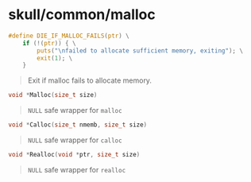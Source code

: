 # skull/common/malloc

```c
#define DIE_IF_MALLOC_FAILS(ptr) \
	if (!(ptr)) { \
		puts("\nfailed to allocate sufficient memory, exiting"); \
		exit(1); \
	}
```

> Exit if malloc fails to allocate memory.

```c
void *Malloc(size_t size)
```

> `NULL` safe wrapper for `malloc`

```c
void *Calloc(size_t nmemb, size_t size)
```

> `NULL` safe wrapper for `calloc`

```c
void *Realloc(void *ptr, size_t size)
```

> `NULL` safe wrapper for `realloc`

